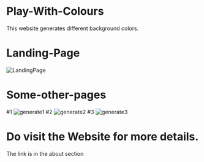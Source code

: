 # Play-With-Colours
This website generates different background colors.

# Landing-Page
![LandingPage](https://user-images.githubusercontent.com/60378766/172014494-b07ede3b-30bd-4bca-a369-6d6eac108972.jpg)

# Some-other-pages
#1
![generate1](https://user-images.githubusercontent.com/60378766/172014764-1f461086-0f47-4c7b-85f8-39e3a13e7067.jpg)
#2
![generate2](https://user-images.githubusercontent.com/60378766/172014772-335b26a7-9284-4655-ae74-af0319716107.jpg)
#3
![generate3](https://user-images.githubusercontent.com/60378766/172014778-331cfb56-bbd5-4a66-88b2-2ee0547ff979.jpg)

# Do visit the Website for more details. 
The link is in the about section

